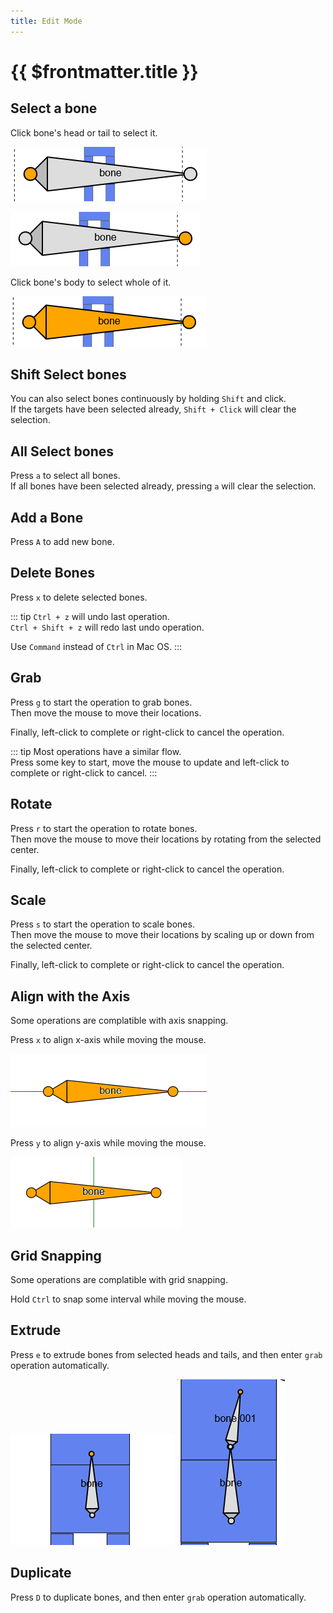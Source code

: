 ```yaml
---
title: Edit Mode
---
```


# {{ $frontmatter.title }}

## Select a bone

Click bone's head or tail to select it.

![](./assets/bone_selected_head.png)

![](./assets/bone_selected_tail.png)

Click bone's body to select whole of it.

![](./assets/bone_selected_all.png)


## Shift Select bones
You can also select bones continuously by holding `Shift` and click.  
If the targets have been selected already, `Shift + Click` will clear the selection.


## All Select bones

Press `a` to select all bones.  
If all bones have been selected already, pressing `a` will clear the selection.

## Add a Bone

Press `A` to add new bone.

## Delete Bones

Press `x` to delete selected bones.

::: tip
`Ctrl + z` will undo last operation.  
`Ctrl + Shift + z` will redo last undo operation.

Use `Command` instead of `Ctrl` in Mac OS.
:::

## Grab

Press `g` to start the operation to grab bones.  
Then move the mouse to move their locations.

Finally, left-click to complete or right-click to cancel the operation.

::: tip
Most operations have a similar flow.  
Press some key to start, move the mouse to update and left-click to complete or right-click to cancel.
:::


## Rotate

Press `r` to start the operation to rotate bones.  
Then move the mouse to move their locations by rotating from the selected center.

Finally, left-click to complete or right-click to cancel the operation.


## Scale

Press `s` to start the operation to scale bones.  
Then move the mouse to move their locations by scaling up or down from the selected center.

Finally, left-click to complete or right-click to cancel the operation.


## Align with the Axis

Some operations are complatible with axis snapping.

Press `x` to align x-axis while moving the mouse.

![](./assets/grab_on_x.png)

Press `y` to align y-axis while moving the mouse.

![](./assets/grab_on_y.png)


## Grid Snapping

Some operations are complatible with grid snapping.

Hold `Ctrl` to snap some interval while moving the mouse.


## Extrude

Press `e` to extrude bones from selected heads and tails, and then enter `grab` operation automatically.

![](./assets/bone_extrude_from.png)
![](./assets/bone_extrude_to.png)


## Duplicate

Press `D` to duplicate bones, and then enter `grab` operation automatically.
